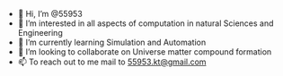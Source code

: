 - 👋 Hi, I’m @55953
- 👀 I’m interested in all aspects of computation in natural Sciences and Engineering
- 🌱 I’m currently learning Simulation and Automation
- 💞️ I’m looking to collaborate on Universe matter compound formation
- 📫 To reach out to me mail to 55953.kt@gmail.com

<!---
55953/55953 is a ✨ special ✨ repository because its `README.md` (this file) appears on your GitHub profile.
You can click the Preview link to take a look at your changes.
--->
